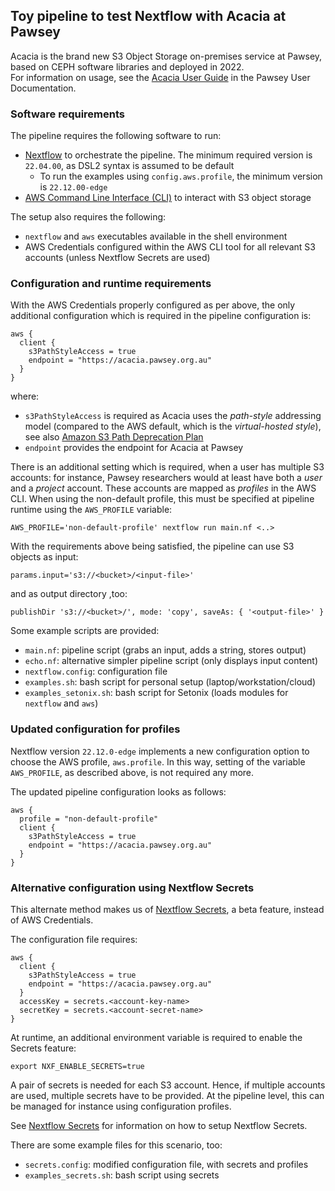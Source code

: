 ## Toy pipeline to test Nextflow with Acacia at Pawsey

Acacia is the brand new S3 Object Storage on-premises service at Pawsey, based on CEPH software libraries and deployed in 2022.  
For information on usage, see the [Acacia User Guide](https://support.pawsey.org.au/documentation/display/US/Acacia+-+User+Guide) in the Pawsey User Documentation.


### Software requirements

The pipeline requires the following software to run:
* [Nextflow](https://github.com/nextflow-io/nextflow) to orchestrate the pipeline.  The minimum required version is `22.04.00`, as DSL2 syntax is assumed to be default
  * To run the examples using `config.aws.profile`, the minimum version is `22.12.00-edge`
* [AWS Command Line Interface (CLI)](https://aws.amazon.com/cli) to interact with S3 object storage

The setup also requires the following:
* `nextflow` and `aws` executables available in the shell environment
* AWS Credentials configured within the AWS CLI tool for all relevant S3 accounts (unless Nextflow Secrets are used)


### Configuration and runtime requirements

With the AWS Credentials properly configured as per above, the only additional configuration which is required in the pipeline configuration is:

```
aws {
  client {
    s3PathStyleAccess = true
    endpoint = "https://acacia.pawsey.org.au"
  }
}
```

where:
* `s3PathStyleAccess` is required as Acacia uses the *path-style* addressing model (compared to the AWS default, which is the *virtual-hosted style*), see also [Amazon S3 Path Deprecation Plan](https://aws.amazon.com/blogs/aws/amazon-s3-path-deprecation-plan-the-rest-of-the-story/)
* `endpoint` provides the endpoint for Acacia at Pawsey

There is an additional setting which is required, when a user has multiple S3 accounts: for instance, Pawsey researchers would at least have both a *user* and a *project* account. These accounts are mapped as *profiles* in the AWS CLI.  When using the non-default profile, this must be specified at pipeline runtime using the `AWS_PROFILE` variable:

```
AWS_PROFILE='non-default-profile' nextflow run main.nf <..>
```

With the requirements above being satisfied, the pipeline can use S3 objects as input:
```
params.input='s3://<bucket>/<input-file>'
```

and as output directory ,too:
```
publishDir 's3://<bucket>/', mode: 'copy', saveAs: { '<output-file>' }
```

Some example scripts are provided:
* `main.nf`: pipeline script (grabs an input, adds a string, stores output)
* `echo.nf`: alternative simpler pipeline script (only displays input content)
* `nextflow.config`: configuration file
* `examples.sh`: bash script for personal setup (laptop/workstation/cloud)
* `examples_setonix.sh`: bash script for Setonix (loads modules for `nextflow` and `aws`)


### Updated configuration for profiles

Nextflow version `22.12.0-edge` implements a new configuration option to choose the AWS profile, `aws.profile`.  In this way, setting of the variable `AWS_PROFILE`, as described above, is not required any more.

The updated pipeline configuration looks as follows:

```
aws {
  profile = "non-default-profile"
  client {
    s3PathStyleAccess = true
    endpoint = "https://acacia.pawsey.org.au"
  }
}
```


### Alternative configuration using Nextflow Secrets

This alternate method makes us of [Nextflow Secrets](https://nextflow.io/docs/latest/secrets.html), a beta feature, instead of AWS Credentials.

The configuration file requires:

```
aws {
  client {
    s3PathStyleAccess = true
    endpoint = "https://acacia.pawsey.org.au"
  }
  accessKey = secrets.<account-key-name>
  secretKey = secrets.<account-secret-name>
}
```

At runtime, an additional environment variable is required to enable the Secrets feature:

```
export NXF_ENABLE_SECRETS=true
```

A pair of secrets is needed for each S3 account.  Hence, if multiple accounts are used, multiple secrets have to be provided.  At the pipeline level, this can be managed for instance using configuration profiles.

See [Nextflow Secrets](https://nextflow.io/docs/latest/secrets.html) for information on how to setup Nextflow Secrets.

There are some example files for this scenario, too:
* `secrets.config`: modified configuration file, with secrets and profiles
* `examples_secrets.sh`: bash script using secrets

